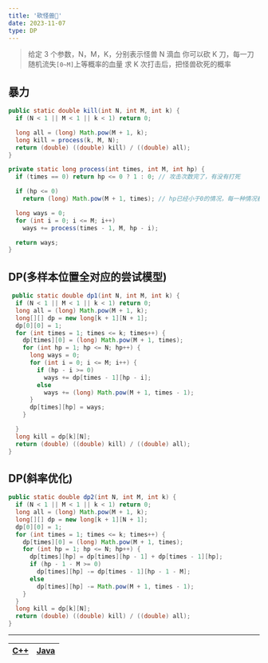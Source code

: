 ```yaml
---
title: '砍怪兽👾'
date: 2023-11-07
type: DP
---
```


> 给定 3 个参数，N，M，K，分别表示怪兽 N 滴血
> 你可以砍 K 刀，每一刀随机流失`[0~M]`上等概率的血量
> 求 K 次打击后，把怪兽砍死的概率

## 暴力

```java
public static double kill(int N, int M, int k) {
  if (N < 1 || M < 1 || k < 1) return 0;

  long all = (long) Math.pow(M + 1, k);
  long kill = process(k, M, N);
  return (double) ((double) kill) / ((double) all);
}

private static long process(int times, int M, int hp) {
  if (times == 0) return hp <= 0 ? 1 : 0; // 攻击次数完了，有没有打死

  if (hp <= 0)
    return (long) Math.pow(M + 1, times); // hp已经小于0的情况，每一种情况都符合要求

  long ways = 0;
  for (int i = 0; i <= M; i++)
    ways += process(times - 1, M, hp - i);

  return ways;
}
```

## DP(多样本位置全对应的尝试模型)

```java
 public static double dp1(int N, int M, int k) {
  if (N < 1 || M < 1 || k < 1) return 0;
  long all = (long) Math.pow(M + 1, k);
  long[][] dp = new long[k + 1][N + 1];
  dp[0][0] = 1;
  for (int times = 1; times <= k; times++) {
    dp[times][0] = (long) Math.pow(M + 1, times);
    for (int hp = 1; hp <= N; hp++) {
      long ways = 0;
      for (int i = 0; i <= M; i++) {
        if (hp - i >= 0)
          ways += dp[times - 1][hp - i];
        else
          ways += (long) Math.pow(M + 1, times - 1);
      }
      dp[times][hp] = ways;
    }

  }
  long kill = dp[k][N];
  return (double) ((double) kill) / ((double) all);
}
```

## DP(斜率优化)

```java
public static double dp2(int N, int M, int k) {
  if (N < 1 || M < 1 || k < 1) return 0;
  long all = (long) Math.pow(M + 1, k);
  long[][] dp = new long[k + 1][N + 1];
  dp[0][0] = 1;
  for (int times = 1; times <= k; times++) {
    dp[times][0] = (long) Math.pow(M + 1, times);
    for (int hp = 1; hp <= N; hp++) {
      dp[times][hp] = dp[times][hp - 1] + dp[times - 1][hp];
      if (hp - 1 - M >= 0)
        dp[times][hp] -= dp[times - 1][hp - 1 - M];
      else
        dp[times][hp] -= Math.pow(M + 1, times - 1);
    }
  }
  long kill = dp[k][N];
  return (double) ((double) kill) / ((double) all);
}

```

<hr/>

| [C++](https://github.com/ZhengKe996/DS/blob/main/src/dp/kill_monster.cpp) | [Java](https://github.com/ZhengKe996/DS/blob/main/src/dp/kill_monster.java) |
| :-----------------------------------------------------------------------: | :-------------------------------------------------------------------------: |
